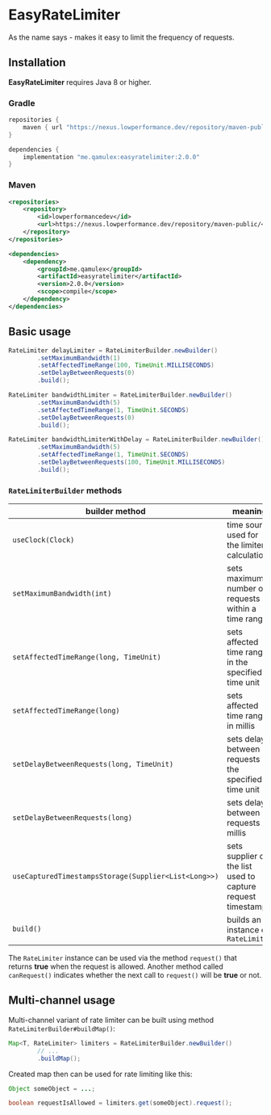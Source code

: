 # EasyRateLimiter

As the name says - makes it easy to limit the frequency of requests.

## Installation

**EasyRateLimiter** requires Java 8 or higher.

### Gradle

```groovy
repositories {
    maven { url "https://nexus.lowperformance.dev/repository/maven-public/" }
}

dependencies {
    implementation "me.qamulex:easyratelimiter:2.0.0"
}
```

### Maven

```xml
<repositories>
    <repository>
        <id>lowperformancedev</id>
        <url>https://nexus.lowperformance.dev/repository/maven-public/</url>
    </repository>
</repositories>

<dependencies>
    <dependency>
        <groupId>me.qamulex</groupId>
        <artifactId>easyratelimiter</artifactId>
        <version>2.0.0</version>
        <scope>compile</scope>
    </dependency>
</dependencies>
```

## Basic usage

```java
RateLimiter delayLimiter = RateLimiterBuilder.newBuilder()
        .setMaximumBandwidth(1)
        .setAffectedTimeRange(100, TimeUnit.MILLISECONDS)
        .setDelayBetweenRequests(0)
        .build();

RateLimiter bandwidthLimiter = RateLimiterBuilder.newBuilder()
        .setMaximumBandwidth(5)
        .setAffectedTimeRange(1, TimeUnit.SECONDS)
        .setDelayBetweenRequests(0)
        .build();

RateLimiter bandwidthLimiterWithDelay = RateLimiterBuilder.newBuilder()
        .setMaximumBandwidth(5)
        .setAffectedTimeRange(1, TimeUnit.SECONDS)
        .setDelayBetweenRequests(100, TimeUnit.MILLISECONDS)
        .build();
```

### `RateLimiterBuilder` methods
| builder method | meaning |
| - | - |
| `useClock(Clock)` | time source used for the limiter calculations |
| `setMaximumBandwidth(int)` | sets maximum number of requests within a time range |
| `setAffectedTimeRange(long, TimeUnit)` | sets affected time range in the specified time unit |
| `setAffectedTimeRange(long)` | sets affected time range in millis |
| `setDelayBetweenRequests(long, TimeUnit)` | sets delay between requests in the specified time unit |
| `setDelayBetweenRequests(long)` | sets delay between requests in millis |
| `useCapturedTimestampsStorage(Supplier<List<Long>>)` | sets supplier of the list used to capture request timestamps |
| `build()` | builds an instance of `RateLimiter` |

The `RateLimiter` instance can be used via the method `request()` that returns **true** when the request is allowed. Another method called `canRequest()` indicates whether the next call to `request()` will be **true** or not.

## Multi-channel usage

Multi-channel variant of rate limiter can be built using method `RateLimiterBuilder#buildMap()`:

```java
Map<T, RateLimiter> limiters = RateLimiterBuilder.newBuilder()
        // ...
        .buildMap();
```

Created map then can be used for rate limiting like this:

```java
Object someObject = ...;

boolean requestIsAllowed = limiters.get(someObject).request();
```